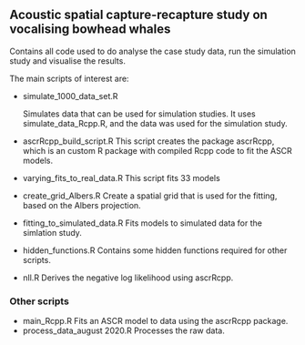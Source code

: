 ## Acoustic spatial capture-recapture study on vocalising bowhead whales

Contains all code used to do analyse the case study data, run the simulation study and visualise the results. 

The main scripts of interest are:

- simulate_1000_data_set.R

	Simulates data that can be used for simulation studies. It uses simulate_data_Rcpp.R, and the data was used for the simulation study.
- ascrRcpp_build_script.R
	This script creates the package ascrRcpp, which is an custom R package with compiled Rcpp code to fit the ASCR models.
- varying_fits_to_real_data.R
	This script fits 33 models
- create_grid_Albers.R
	Create a spatial grid that is used for the fitting, based on the Albers projection.
- fitting_to_simulated_data.R
	Fits models to simulated data for the simlation study.
- hidden_functions.R
	Contains some hidden functions required for other scripts.
- nll.R
	Derives the negative log likelihood using ascrRcpp.
	

### Other scripts

- main_Rcpp.R
	Fits an ASCR model to data using the ascrRcpp package.
- process_data_august 2020.R 
	Processes the raw data.

